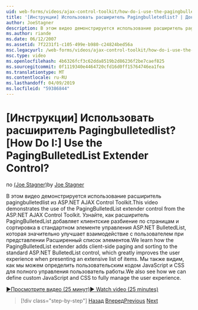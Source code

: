 ```yaml
---
uid: web-forms/videos/ajax-control-toolkit/how-do-i-use-the-pagingbulletedlist-extender-control
title: '[Инструкции] Использовать расширитель Pagingbulletedlist? | Документы Майкрософт'
author: JoeStagner
description: В этом видео демонстрируется использование расширитель pagingbulletedlist из ASP.NET AJAX Control Toolkit. Мы изучаем, как расширенны PagingBulletedList...
ms.author: riande
ms.date: 06/12/2007
ms.assetid: 7f2231f1-c105-499e-b980-c24824bed56a
msc.legacyurl: /web-forms/videos/ajax-control-toolkit/how-do-i-use-the-pagingbulletedlist-extender-control
msc.type: video
ms.openlocfilehash: 4b6326fcf3c62dda8519b2d86236f2be7caef825
ms.sourcegitcommit: 0f1119340e4464720cfd16d0ff15764746ea1fea
ms.translationtype: MT
ms.contentlocale: ru-RU
ms.lasthandoff: 04/09/2019
ms.locfileid: "59386844"
---
```

# <a name="how-do-i-use-the-pagingbulletedlist-extender-control"></a><span data-ttu-id="77e40-105">[Инструкции] Использовать расширитель Pagingbulletedlist?</span><span class="sxs-lookup"><span data-stu-id="77e40-105">[How Do I:] Use the PagingBulletedList Extender Control?</span></span>

<span data-ttu-id="77e40-106">по [(Joe Stagner)](https://github.com/JoeStagner)</span><span class="sxs-lookup"><span data-stu-id="77e40-106">by [Joe Stagner](https://github.com/JoeStagner)</span></span>

<span data-ttu-id="77e40-107">В этом видео демонстрируется использование расширитель pagingbulletedlist из ASP.NET AJAX Control Toolkit.</span><span class="sxs-lookup"><span data-stu-id="77e40-107">This video demonstrates the use of the PagingBulletedList extender control from the ASP.NET AJAX Control Toolkit.</span></span> <span data-ttu-id="77e40-108">Узнайте, как расширитель PagingBulletedList добавляет клиентские разбиение по страницам и сортировка в стандартном элементе управления ASP.NET BulletedList, которая значительно улучшает взаимодействие с пользователем при представлении Расширенный список элементов.</span><span class="sxs-lookup"><span data-stu-id="77e40-108">We learn how the PagingBulletedList extender adds client-side paging and sorting to the standard ASP.NET BulletedList control, which greatly improves the user experience when presenting an extensive list of items.</span></span> <span data-ttu-id="77e40-109">Мы также видим, как мы можем определить пользовательским кодом JavaScript и CSS для полного управления пользователь работы.</span><span class="sxs-lookup"><span data-stu-id="77e40-109">We also see how we can define custom JavaScript and CSS to fully manage the user experience.</span></span>

[<span data-ttu-id="77e40-110">&#9654;Просмотрите видео (25 минут)</span><span class="sxs-lookup"><span data-stu-id="77e40-110">&#9654; Watch video (25 minutes)</span></span>](https://channel9.msdn.com/Blogs/ASP-NET-Site-Videos/how-do-i-use-the-pagingbulletedlist-extender-control)

> [!div class="step-by-step"]
> <span data-ttu-id="77e40-111">[Назад](how-do-i-use-the-aspnet-ajax-listsearch-extender.md)
> [Вперед](how-do-i-use-the-numericupdown-extender-control.md)</span><span class="sxs-lookup"><span data-stu-id="77e40-111">[Previous](how-do-i-use-the-aspnet-ajax-listsearch-extender.md)
[Next](how-do-i-use-the-numericupdown-extender-control.md)</span></span>
